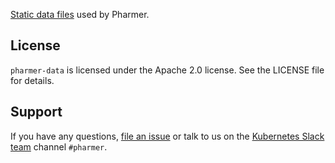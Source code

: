 [Static data files](https://github.com/pharmer/pharmer/tree/master/data/files) used by Pharmer.

## License
`pharmer-data` is licensed under the Apache 2.0 license. See the LICENSE file for details.

## Support
If you have any questions, [file an issue](https://github.com/pharmer/pharmer/issues/new) or talk to us on the [Kubernetes Slack team](http://slack.kubernetes.io/) channel `#pharmer`.
